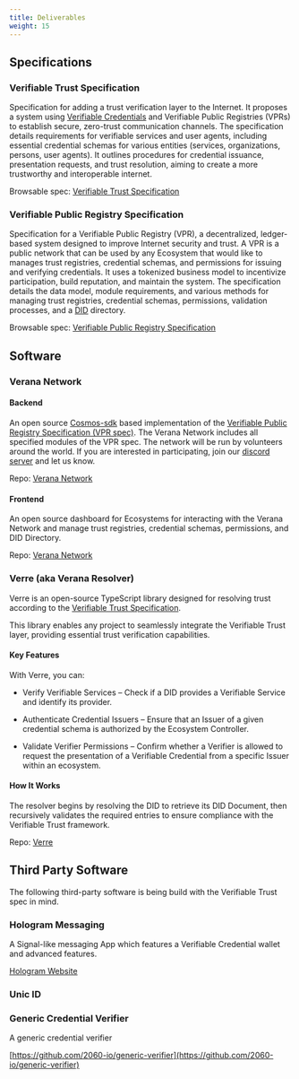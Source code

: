 ```yaml
---
title: Deliverables
weight: 15
---
```

## Specifications

### Verifiable Trust Specification

Specification for adding a trust verification layer to the Internet. It proposes a system using [Verifiable Credentials](https://www.w3.org/TR/vc-data-model-2.0/) and Verifiable Public Registries (VPRs) to establish secure, zero-trust communication channels. The specification details requirements for verifiable services and user agents, including essential credential schemas for various entities (services, organizations, persons, user agents). It outlines procedures for credential issuance, presentation requests, and trust resolution, aiming to create a more trustworthy and interoperable internet.

Browsable spec: [Verifiable Trust Specification](https://verana-labs.github.io/verifiable-trust-spec/)

### Verifiable Public Registry Specification

Specification for a Verifiable Public Registry (VPR), a decentralized, ledger-based system designed to improve Internet security and trust. A VPR is a public network that can be used by any Ecosystem that would like to manages trust registries, credential schemas, and permissions for issuing and verifying credentials. It uses a tokenized business model to incentivize participation, build reputation, and maintain the system. The specification details the data model, module requirements, and various methods for managing trust registries, credential schemas, permissions, validation processes, and a [DID](https://www.w3.org/TR/did-1.0/) directory.

Browsable spec: [Verifiable Public Registry Specification](https://verana-labs.github.io/verifiable-trust-vpr-spec/)

## Software

### Verana Network

#### Backend

An open source [Cosmos-sdk](https://cosmos.network/) based implementation of the [Verifiable Public Registry Specification (VPR spec)](https://github.com/verana-labs/verifiable-trust-vpr-spec). The Verana Network includes all specified modules of the VPR spec. The network will be run by volunteers around the world. If you are interested in participating, join our [discord server](https://verana.io) and let us know.

Repo: [Verana Network](https://github.com/verana-labs/verana-blockchain)

#### Frontend

An open source dashboard for Ecosystems for interacting with the Verana Network and manage trust registries, credential schemas, permissions, and DID Directory.

Repo: [Verana Network](https://github.com/verana-labs/verana-frontend)

### Verre (aka Verana Resolver)

Verre is an open-source TypeScript library designed for resolving trust according to the [Verifiable Trust Specification](https://verana-labs.github.io/verifiable-trust-spec/).

This library enables any project to seamlessly integrate the Verifiable Trust layer, providing essential trust verification capabilities.

#### Key Features

With Verre, you can:

- Verify Verifiable Services – Check if a DID provides a Verifiable Service and identify its provider.

- Authenticate Credential Issuers – Ensure that an Issuer of a given credential schema is authorized by the Ecosystem Controller.

- Validate Verifier Permissions – Confirm whether a Verifier is allowed to request the presentation of a Verifiable Credential from a specific Issuer within an ecosystem.

#### How It Works

The resolver begins by resolving the DID to retrieve its DID Document, then recursively validates the required entries to ensure compliance with the Verifiable Trust framework.

Repo: [Verre](https://github.com/verana-labs/verre)

## Third Party Software

The following third-party software is being build with the Verifiable Trust spec in mind.

### Hologram Messaging

A Signal-like messaging App which features a Verifiable Credential wallet and advanced features.

[Hologram Website](https://hologram.zone)

### Unic ID

### Generic Credential Verifier

A generic credential verifier

[https://github.com/2060-io/generic-verifier](https://github.com/2060-io/generic-verifier)